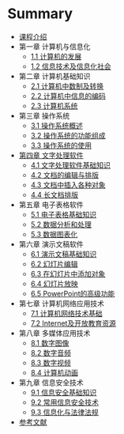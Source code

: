 # Summary

* [课程介绍](README.md)
* 第一章 计算机与信息化
  * [1.1 计算机的发展](11-ji-suan-ji-de-fa-zhan.md)
  * [1.2 信息技术及信息化社会](12-xin-xi-ji-zhu-ji-xin-xi-hua-she-hui.md)
* 第二章 计算机基础知识
  * [2.1 计算机中数制及转换](21-ji-suan-ji-zhong-shu-zhi-ji-zhuan-huan.md)
  * [2.2 计算机中信息的编码](22-ji-suan-ji-zhong-xin-xi-de-bian-ma.md)
  * [2.3 计算机系统](23-ji-suan-ji-xi-tong.md)
* 第三章 操作系统
  * [3.1 操作系统概述](31-cao-zuo-xi-tong-gai-shu.md)
  * [3.2 操作系统的功能组成](32-cao-zuo-xi-tong-de-gong-neng-zu-cheng.md)
  * [3.3 操作系统的使用](33-cao-zuo-xi-tong-de-shi-yong.md)
* [第四章 文字处理软件](di-si-zhang-wen-zi-chu-li-ruan-jian.md)
  * [4.1 文字处理软件基础知识](41-wen-zi-chu-li-ruan-jian-ji-chu-zhi-shi.md)
  * [4.2 文档的编辑与排版](42-wen-dang-de-bian-ji-yu-pai-ban.md)
  * [4.3 文档中插入各种对象](43-wen-dang-zhong-cha-ru-ge-zhong-dui-xiang.md)
  * [4.4 长文档排版](44-chang-wen-dang-pai-ban.md)
* 第五章 电子表格软件
  * [5.1 电子表格基础知识](51-dian-zi-biao-ge-ji-chu-zhi-shi.md)
  * [5.2 数据分析和处理](52-shu-ju-fen-xi-he-chu-li.md)
  * [5.3 数据图表化](53-shu-ju-tu-biao-hua.md)
* 第六章 演示文稿软件
  * [6.1 演示文稿基础知识](61-yan-shi-wen-gao-ji-chu-zhi-shi.md)
  * [6.2 幻灯片编辑](62-huan-deng-pian-bian-ji.md)
  * [6.3 在幻灯片中添加对象](63-zai-huan-deng-pian-zhong-tian-jia-dui-xiang.md)
  * [6.4 幻灯片放映](64-huan-deng-pian-fang-ying.md)
  * [6.5 PowerPoint的高级功能](65-powerpointde-gao-ji-gong-neng.md)
* 第七章 计算机网络应用技术
  * [7.1 计算机网络技术基础](71-ji-suan-ji-wang-luo-ji-zhu-ji-chu.md)
  * [7.2 Internet及开放教育资源](72-internetji-kai-fang-jiao-yu-zi-yuan.md)
* 第八章 多媒体应用技术
  * [8.1 数字图像](81-shu-zi-tu-xiang.md)
  * [8.2 数字音频](82-shu-zi-yin-pin.md)
  * [8.3 数字视频](83-shu-zi-shi-pin.md)
  * [8.4 计算机动画](84-ji-suan-ji-dong-hua.md)
* 第九章 信息安全技术
  * [9.1 信息安全基础知识](91-xin-xi-an-quan-ji-chu-zhi-shi.md)
  * [9.2 常用信息安全技术](92-chang-yong-xin-xi-an-quan-ji-zhu.md)
  * [9.3 信息化与法律法规](93-xin-xi-hua-yu-fa-lv-fa-gui.md)
* [参考文献](can-kao-wen-xian.md)


